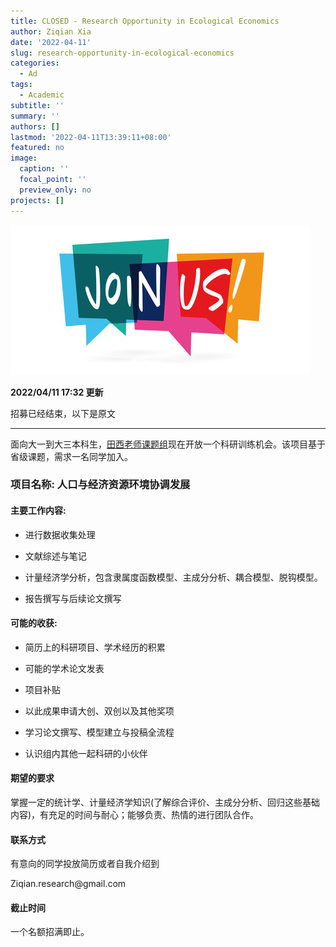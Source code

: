 ```yaml
---
title: CLOSED - Research Opportunity in Ecological Economics
author: Ziqian Xia
date: '2022-04-11'
slug: research-opportunity-in-ecological-economics
categories:
  - Ad
tags:
  - Academic
subtitle: ''
summary: ''
authors: []
lastmod: '2022-04-11T13:39:11+08:00'
featured: no
image:
  caption: ''
  focal_point: ''
  preview_only: no
projects: []
---
```


![](images/join.jpg)

**2022/04/11 17:32 更新**

招募已经结束，以下是原文

------------------------------------------------------------------------

面向大一到大三本科生，[田西老师课题组](http://sem.ncu.edu.cn/szdw/szgk/js/79c83e7575f34bfca134a33cd2e17209.htm)现在开放一个科研训练机会。该项目基于省级课题，需求一名同学加入。

### **项目名称: 人口与经济资源环境协调发展**

#### **主要工作内容:**

-   进行数据收集处理

-   文献综述与笔记

-   计量经济学分析，包含隶属度函数模型、主成分分析、耦合模型、脱钩模型。

-   报告撰写与后续论文撰写

#### 可能的收获:

-   简历上的科研项目、学术经历的积累

-   可能的学术论文发表

-   项目补贴

-   以此成果申请大创、双创以及其他奖项

-   学习论文撰写、模型建立与投稿全流程

-   认识组内其他一起科研的小伙伴

#### 期望的要求

掌握一定的统计学、计量经济学知识(了解综合评价、主成分分析、回归这些基础内容)，有充足的时间与耐心；能够负责、热情的进行团队合作。

#### 联系方式

有意向的同学投放简历或者自我介绍到

Ziqian.research\@gmail.com

#### 截止时间

一个名额招满即止。
